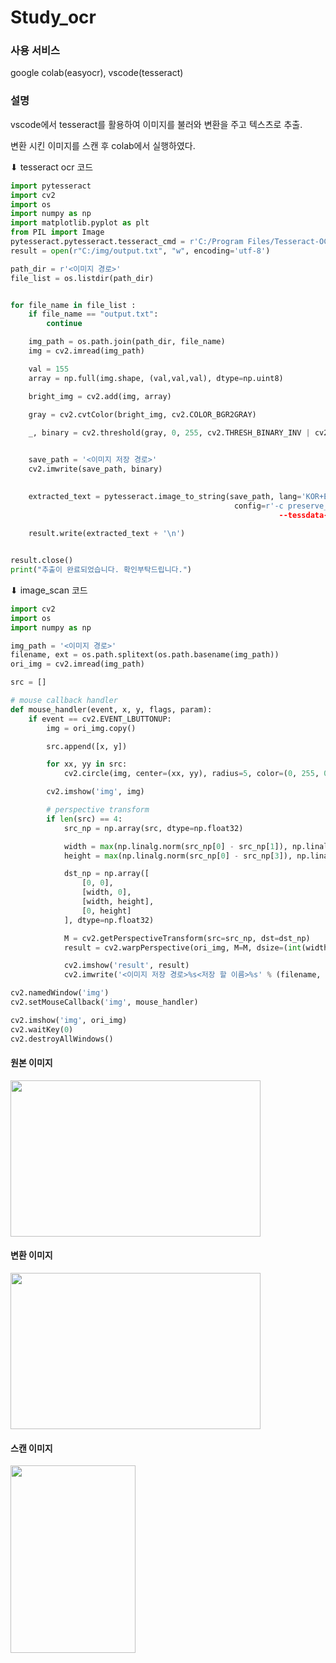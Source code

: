 # Study_ocr
### 사용 서비스

google colab(easyocr), vscode(tesseract)

### 설명 

vscode에서 tesseract를 활용하여 이미지를 불러와 변환을 주고 텍스츠로 추출.

변환 시킨 이미지를 스캔 후 colab에서 실행하였다.

⬇ tesseract ocr 코드
``` python
import pytesseract
import cv2
import os
import numpy as np
import matplotlib.pyplot as plt
from PIL import Image
pytesseract.pytesseract.tesseract_cmd = r'C:/Program Files/Tesseract-OCR/tesseract.exe'
result = open(r"C:/img/output.txt", "w", encoding='utf-8')

path_dir = r'<이미지 경로>'
file_list = os.listdir(path_dir)


for file_name in file_list :
    if file_name == "output.txt":
        continue

    img_path = os.path.join(path_dir, file_name)
    img = cv2.imread(img_path)

    val = 155
    array = np.full(img.shape, (val,val,val), dtype=np.uint8)

    bright_img = cv2.add(img, array)

    gray = cv2.cvtColor(bright_img, cv2.COLOR_BGR2GRAY)
    
    _, binary = cv2.threshold(gray, 0, 255, cv2.THRESH_BINARY_INV | cv2.THRESH_OTSU)


    save_path = '<이미지 저장 경로>'
    cv2.imwrite(save_path, binary)
 

    extracted_text = pytesseract.image_to_string(save_path, lang='KOR+ENG', 
                                                  config=r'-c preserve_interword_spaces=1 --psm 3 --oem 3 -l kor+eng
                                                            --tessdata-dir"C:/Program Files/Tesseract-OCR/tessdata"')
    
    result.write(extracted_text + '\n')


result.close()
print("추출이 완료되었습니다. 확인부탁드립니다.")
```

⬇ image_scan 코드
``` python
import cv2
import os
import numpy as np

img_path = '<이미지 경로>'
filename, ext = os.path.splitext(os.path.basename(img_path))
ori_img = cv2.imread(img_path)

src = []

# mouse callback handler
def mouse_handler(event, x, y, flags, param):
    if event == cv2.EVENT_LBUTTONUP:
        img = ori_img.copy()

        src.append([x, y])

        for xx, yy in src:
            cv2.circle(img, center=(xx, yy), radius=5, color=(0, 255, 0), thickness=-1, lineType=cv2.LINE_AA)

        cv2.imshow('img', img)

        # perspective transform
        if len(src) == 4:
            src_np = np.array(src, dtype=np.float32)

            width = max(np.linalg.norm(src_np[0] - src_np[1]), np.linalg.norm(src_np[2] - src_np[3]))
            height = max(np.linalg.norm(src_np[0] - src_np[3]), np.linalg.norm(src_np[1] - src_np[2]))

            dst_np = np.array([
                [0, 0],
                [width, 0],
                [width, height],
                [0, height]
            ], dtype=np.float32)

            M = cv2.getPerspectiveTransform(src=src_np, dst=dst_np)
            result = cv2.warpPerspective(ori_img, M=M, dsize=(int(width), int(height)))

            cv2.imshow('result', result)
            cv2.imwrite('<이미지 저장 경로>%s<저장 할 이름>%s' % (filename, ext), result)

cv2.namedWindow('img')
cv2.setMouseCallback('img', mouse_handler)

cv2.imshow('img', ori_img)
cv2.waitKey(0)
cv2.destroyAllWindows()
```

#### 원본 이미지

<img src="https://github.com/jjang-yu/Study_ocr/assets/160578079/155db0e8-dda4-4511-b31c-a5b24e769c72" width="400" height="250"/>

#### 변환 이미지

<img src="https://github.com/jjang-yu/Study_ocr/assets/160578079/08332f46-0b2b-4843-b45d-794949a2f267" width="400" height="250"/>

#### 스캔 이미지

<img src="https://github.com/jjang-yu/Study_ocr/assets/160578079/6b249ecf-d98c-4625-9282-46bd2ac8eb9d" width="200" height="300"/>




